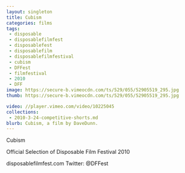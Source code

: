 ```yaml
---
layout: singleton
title: Cubism
categories: films
tags:
 - disposable
 - disposablefilmfest
 - disposablefest
 - disposablefilm
 - disposablefilmfestival
 - cubism
 - DFFest
 - filmfestival
 - 2010
 - DFF
image: https://secure-b.vimeocdn.com/ts/529/055/52905519_295.jpg
thumb: https://secure-b.vimeocdn.com/ts/529/055/52905519_295.jpg

video: //player.vimeo.com/video/10225045
collections:
 - 2010-3-24-competitive-shorts.md
blurb: Cubism, a film by DaveDunn.
---
```


Cubism

Official Selection of Disposable Film Festival 2010

disposablefilmfest.com
Twitter: @DFFest